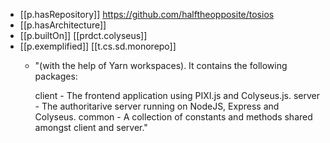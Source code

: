 

- [[p.hasRepository]] https://github.com/halftheopposite/tosios
- [[p.hasArchitecture]] 
- [[p.builtOn]] [[prdct.colyseus]]
- [[p.exemplified]] [[t.cs.sd.monorepo]]
  - "(with the help of Yarn workspaces). It contains the following packages:

    client - The frontend application using PIXI.js and Colyseus.js.
    server - The authoritarive server running on NodeJS, Express and Colyseus.
    common - A collection of constants and methods shared amongst client and server."

